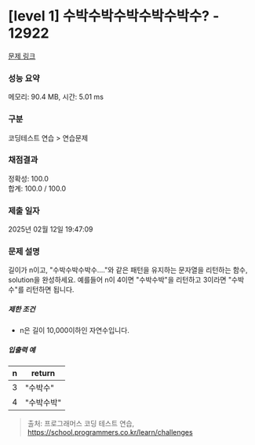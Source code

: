 # [level 1] 수박수박수박수박수박수? - 12922 

[문제 링크](https://school.programmers.co.kr/learn/courses/30/lessons/12922) 

### 성능 요약

메모리: 90.4 MB, 시간: 5.01 ms

### 구분

코딩테스트 연습 > 연습문제

### 채점결과

정확성: 100.0<br/>합계: 100.0 / 100.0

### 제출 일자

2025년 02월 12일 19:47:09

### 문제 설명

<p>길이가 n이고, "수박수박수박수...."와 같은 패턴을 유지하는 문자열을 리턴하는 함수, solution을 완성하세요. 예를들어 n이 4이면 "수박수박"을 리턴하고 3이라면 "수박수"를 리턴하면 됩니다.</p>

<h5>제한 조건</h5>

<ul>
<li>n은 길이 10,000이하인 자연수입니다.</li>
</ul>

<h5>입출력 예</h5>
<table class="table">
        <thead><tr>
<th>n</th>
<th>return</th>
</tr>
</thead>
        <tbody><tr>
<td>3</td>
<td>"수박수"</td>
</tr>
<tr>
<td>4</td>
<td>"수박수박"</td>
</tr>
</tbody>
      </table>

> 출처: 프로그래머스 코딩 테스트 연습, https://school.programmers.co.kr/learn/challenges